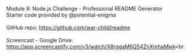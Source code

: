 Module 9: Node.js Challenge - Professional README Generator<br>
Starter code provided by @potential-enigma<br>
<br>
GitHub repo: https://github.com/war-child/readme<br>
<br>
Screencast - Google Drive: https://app.screencastify.com/v3/watch/X8rggaM6Q54ZnXmhaMwk<br.
<br>


